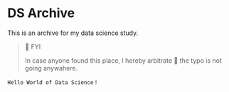 # DS Archive
This is an archive for my data science study.

> 🚧 FYI
>
> In case anyone found this place,
> I hereby arbitrate 🥂
> the typo is not going anywahere.

```Hello World of Data Science！```
